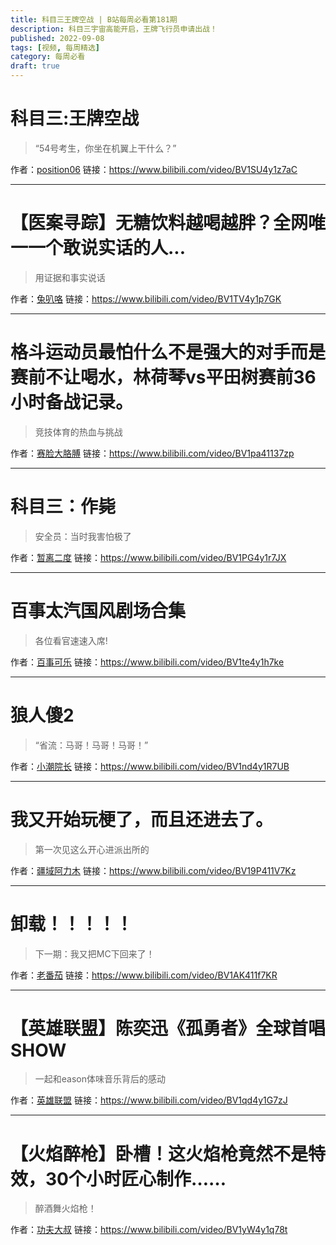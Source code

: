 ```yaml
---
title: 科目三王牌空战 | B站每周必看第181期
description: 科目三宇宙高能开启，王牌飞行员申请出战！
published: 2022-09-08
tags: [视频, 每周精选]
category: 每周必看
draft: true
---
```


# 科目三:王牌空战
> “54号考生，你坐在机翼上干什么？”

作者：[position06](https://space.bilibili.com/22622229)
链接：https://www.bilibili.com/video/BV1SU4y1z7aC

---

# 【医案寻踪】无糖饮料越喝越胖？全网唯一一个敢说实话的人...
> 用证据和事实说话

作者：[兔叭咯](https://space.bilibili.com/7788379)
链接：https://www.bilibili.com/video/BV1TV4y1p7GK

---

# 格斗运动员最怕什么不是强大的对手而是赛前不让喝水，林荷琴vs平田树赛前36小时备战记录。
> 竞技体育的热血与挑战

作者：[赛脸大胳膊](https://space.bilibili.com/43531970)
链接：https://www.bilibili.com/video/BV1pa41137zp

---

# 科目三：作毙
> 安全员：当时我害怕极了

作者：[暂离二度](https://space.bilibili.com/7518140)
链接：https://www.bilibili.com/video/BV1PG4y1r7JX

---

# 百事太汽国风剧场合集
> 各位看官速速入席!

作者：[百事可乐](https://space.bilibili.com/1636103354)
链接：https://www.bilibili.com/video/BV1te4y1h7ke

---

# 狼人傻2
> “省流：马哥！马哥！马哥！”

作者：[小潮院长](https://space.bilibili.com/5970160)
链接：https://www.bilibili.com/video/BV1nd4y1R7UB

---

# 我又开始玩梗了，而且还进去了。
> 第一次见这么开心进派出所的

作者：[疆域阿力木](https://space.bilibili.com/50316381)
链接：https://www.bilibili.com/video/BV19P411V7Kz

---

# 卸载！！！！！
> 下一期：我又把MC下回来了！

作者：[老番茄](https://space.bilibili.com/546195)
链接：https://www.bilibili.com/video/BV1AK411f7KR

---

# 【英雄联盟】陈奕迅《孤勇者》全球首唱SHOW
> 一起和eason体味音乐背后的感动

作者：[英雄联盟](https://space.bilibili.com/178778949)
链接：https://www.bilibili.com/video/BV1qd4y1G7zJ

---

# 【火焰醉枪】卧槽！这火焰枪竟然不是特效，30个小时匠心制作……
> 醉酒舞火焰枪！

作者：[功夫大叔](https://space.bilibili.com/432083444)
链接：https://www.bilibili.com/video/BV1yW4y1q78t

